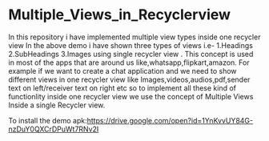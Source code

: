 # Multiple_Views_in_Recyclerview
In this repository i have implemented  multiple view types inside one recycler view 
In the above demo i have shown three types of views i.e-
  1.Headings
  2.SubHeadings
  3.Images
using single recycler view .
This concept is used in most of the apps that are around us like,whatsapp,flipkart,amazon.
For example if we want to create a chat application and we need to show different views in
one recycler view like Images,videos,audios,pdf,sender text on left/receiver text on right etc so to implement all these kind of functionlity inside one recycler view we use the concept of Multiple Views Inside a single Recycler view.

To install the demo apk:https://drive.google.com/open?id=1YnKvvUY84G-nzDuY0QXCrDPuWt7RNv2I
 
